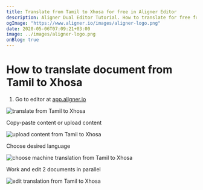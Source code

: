 ```yaml
---
title: Translate from Tamil to Xhosa for free in Aligner Editor
description: Aligner Dual Editor Tutorial. How to translate for free from Tamil to Xhosa. Aligner is multilingual document management platform. 
ogImage: "https://www.aligner.io/images/aligner-logo.png"
date: 2020-05-06T07:09:21+03:00
image: ../images/aligner-logo.png
onBlog: true
---
```


# How to translate document from Tamil to Xhosa

1. Go to editor at [app.aligner.io](https://app.aligner.io "Aligner App web page")

![translate from Tamil to Xhosa](../aligner-blank-editor.png "translate from Tamil to Xhosa")

Copy-paste content or upload content

![upload content from Tamil to Xhosa](../aligner-uploaded-document.png "upload content from Tamil to Xhosa")

Choose desired language

![choose machine translation from Tamil to Xhosa](../aligner-language-dropdown.png "choose machine translation from Tamil to Xhosa")

Work and edit 2 documents in parallel

![edit translation from Tamil to Xhosa](../aligner-double-sitded-editor.png "edit translation from Tamil to Xhosa")


